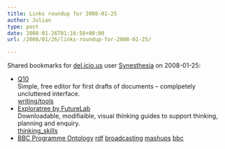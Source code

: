 ```yaml
---
title: Links roundup for 2008-01-25
author: Julian
type: post
date: 2008-01-26T01:16:58+00:00
url: /2008/01/26/links-roundup-for-2008-01-25/

---
```

Shared bookmarks for [del.icio.us][1] user [Synesthesia][2] on 2008-01-25:

  * [Q10][3]  
    Simple, free editor for first drafts of documents &#8211; complpetely uncluttered interface.   
    [writing/tools][4] 
  * [Exploratree by FutureLab][5]  
    Downloadable, modifiaible, visual thinking guides to support thinking, planning and enquiry.   
    [thinking_skills][6] 
  * [BBC Programme Ontology][7] 
    [rdf][8] [broadcasting][9] [mashups][10] [bbc][11] </li> </ul>

 [1]: http://del.icio.us/
 [2]: http://del.icio.us/synesthesia
 [3]: http://www.baara.com/q10
 [4]: http://del.icio.us/synesthesia/writing%2Ftools
 [5]: http://www.exploratree.org.uk/
 [6]: http://del.icio.us/synesthesia/thinking_skills
 [7]: http://www.bbc.co.uk/ontologies/programmes/programmes.html
 [8]: http://del.icio.us/synesthesia/rdf
 [9]: http://del.icio.us/synesthesia/broadcasting
 [10]: http://del.icio.us/synesthesia/mashups
 [11]: http://del.icio.us/synesthesia/bbc